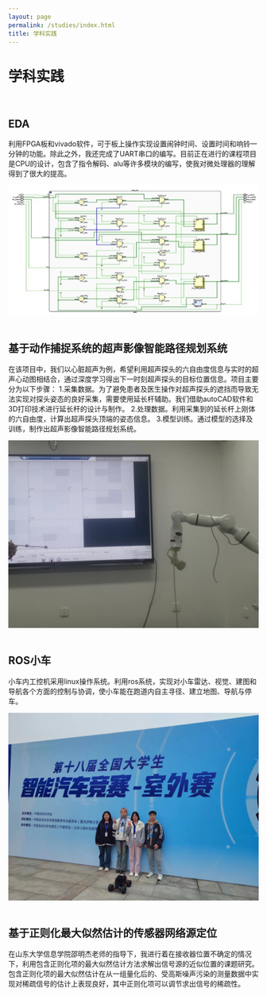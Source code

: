 ```yaml
---
layout: page
permalink: /studies/index.html
title: 学科实践
---
```


# 学科实践
<br>

## EDA
利用FPGA板和vivado软件，可于板上操作实现设置闹钟时间、设置时间和响铃一分钟的功能。除此之外，我还完成了UART串口的编写。目前正在进行的课程项目是CPU的设计，包含了指令解码、alu等许多模块的编写，使我对微处理器的理解得到了很大的提高。
<div class="third">
<img src="/images/naozhong.jpg">
</div><br>

## 基于动作捕捉系统的超声影像智能路径规划系统
在该项目中，我们以心脏超声为例，希望利用超声探头的六自由度信息与实时的超声心动图相结合，通过深度学习得出下一时刻超声探头的目标位置信息。项目主要分为以下步骤：
1.采集数据。为了避免患者及医生操作对超声探头的遮挡而导致无法实现对探头姿态的良好采集，需要使用延长杆辅助。我们借助autoCAD软件和3D打印技术进行延长杆的设计与制作。
2.处理数据。利用采集到的延长杆上刚体的六自由度，计算出超声探头顶端的姿态信息。
3.模型训练。通过模型的选择及训练，制作出超声影像智能路径规划系统。
<div class="third">
<img src="/images/dongbu.jpg">
</div><br>

## ROS小车
小车内工控机采用linux操作系统。利用ros系统，实现对小车雷达、视觉、建图和导航各个方面的控制与协调，使小车能在跑道内自主寻径、建立地图、导航与停车。
<div class="third">
<img src="/images/xiaoche.jpg">
</div><br>

## 基于正则化最大似然估计的传感器网络源定位
在山东大学信息学院邵明杰老师的指导下，我进行着在接收器位置不确定的情况下，利用包含正则化项的最大似然估计方法求解出信号源的近似位置的课题研究。包含正则化项的最大似然估计在从一组量化后的、受高斯噪声污染的测量数据中实现对稀疏信号的估计上表现良好，其中正则化项可以调节求出信号的稀疏性。

